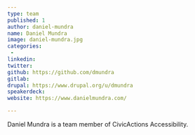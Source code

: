 ```yaml
---
type: team
published: 1
author: daniel-mundra
name: Daniel Mundra
image: daniel-mundra.jpg
categories:
 -
linkedin:
twitter:
github: https://github.com/dmundra
gitlab:
drupal: https://www.drupal.org/u/dmundra
speakerdeck:
website: https://www.danielmundra.com/

---
```


Daniel Mundra is a team member of CivicActions Accessibility.
